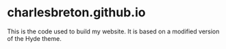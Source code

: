 # charlesbreton.github.io

This is the code used to build my website. It is based on a modified version of the Hyde theme. 
